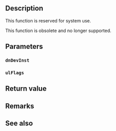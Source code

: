 ## Description

This function is reserved for system use.

This function is obsolete and no longer supported.

## Parameters

### `dnDevInst`

### `ulFlags`

## Return value

## Remarks

## See also
